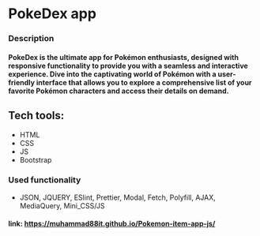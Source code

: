 # PokeDex app
### Description
#### PokeDex is the ultimate app for Pokémon enthusiasts, designed with responsive functionality to provide you with a seamless and interactive experience. Dive into the captivating world of Pokémon with a user-friendly interface that allows you to explore a comprehensive list of your favorite Pokémon characters and access their details on demand.
## Tech tools:
- HTML
- CSS
- JS
- Bootstrap
### Used functionality
- JSON, JQUERY, ESlint, Prettier, Modal, Fetch, Polyfill, AJAX, MediaQuery, Mini_CSS/JS
#### link: https://muhammad88it.github.io/Pokemon-item-app-js/

